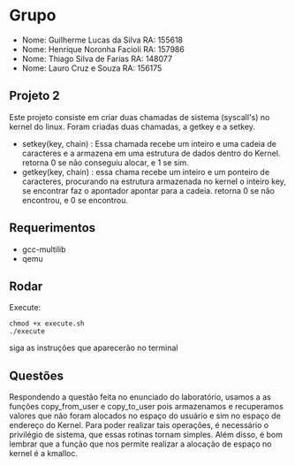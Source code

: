 # Grupo
 - Nome: Guilherme Lucas da Silva RA: 155618
 - Nome: Henrique Noronha Facioli RA: 157986
 - Nome: Thiago Silva de Farias   RA: 148077
 - Nome: Lauro Cruz e Souza       RA: 156175

## Projeto 2
Este projeto consiste em criar duas chamadas de sistema (syscall's) no kernel do
linux. Foram criadas duas chamadas, a getkey e a setkey.
 - setkey(key, chain) : Essa chamada recebe um inteiro e uma cadeia de caracteres e a armazena em uma estrutura de dados dentro do Kernel. retorna 0 se não conseguiu alocar, e 1 se sim.
 - getkey(key, chain) : essa chama recebe um inteiro e um ponteiro de caracteres, procurando na estrutura armazenada no kernel o inteiro key, se encontrar faz o apontador apontar para a cadeia. retorna 0 se não encontrou, e 0 se encontrou.

## Requerimentos
 - gcc-multilib
 - qemu

## Rodar
Execute:
```
chmod +x execute.sh
./execute
```
siga as instruções que aparecerão no terminal


## Questões
Respondendo a questão feita no enunciado do laboratório, usamos a as funções
copy_from_user e copy_to_user pois armazenamos e recuperamos valores que não
foram alocados no espaço do usuário e sim no espaço de endereço do Kernel. Para
poder realizar tais operações, é necessário o privilégio de sistema, que essas
rotinas tornam simples. Além disso, é bom lembrar que a função que nos permite
realizar a alocação de espaço no kernel é a kmalloc.
